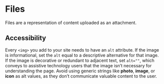 # Files

Files are a representation of content uploaded as an attachment.

## Accessibility

Every `<img>` you add to your site needs to have an `alt` attribute. If the image is informational, set the `alt` equal to a descriptive alternative for that image. If the image is decorative or redundant to adjacent text, set `alt=""`, which conveys to assistive technology users that the image isn’t necessary for understanding the page. Avoid using generic strings like **photo**, **image**, or **icon** as alt values, as they don’t communicate valuable content to the user.
